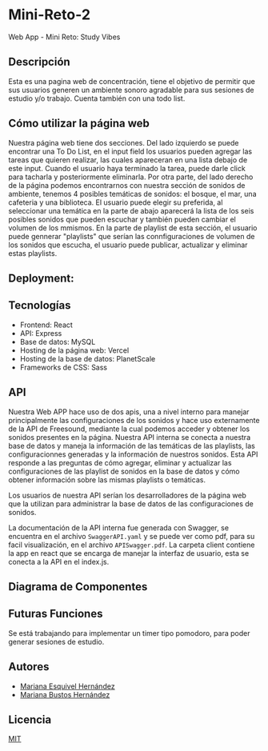 # Mini-Reto-2
Web App - Mini Reto: Study Vibes

## Descripción
Esta es una pagina web de concentración, tiene el objetivo de permitir que sus usuarios generen un ambiente sonoro agradable para sus sesiones de estudio y/o trabajo. Cuenta también con una todo list. 

## Cómo utilizar la página web
Nuestra página web tiene dos secciones. Del lado izquierdo se puede encontrar una To Do List, en el input field los usuarios pueden agregar las tareas que quieren realizar, las cuales apareceran en una lista debajo de este input. Cuando el usuario haya terminado la tarea, puede darle click para tacharla y posteriormente eliminarla.
Por otra parte, del lado derecho de la página podemos encontrarnos con nuestra sección de sonidos de ambiente, tenemos 4 posibles temáticas de sonidos: el bosque, el mar, una cafeteria y una biblioteca. El usuario puede elegir su preferida, al seleccionar una temática en la parte de abajo aparecerá la lista de los seis posibles sonidos que pueden escuchar y también pueden cambiar el volumen de los mmismos. En la parte de playlist de esta sección, el usuario puede gennerar "playlists" que serían las connfiguraciones de volumen de los sonidos que escucha, el usuario puede publicar, actualizar y eliminar estas playlists.

## Deployment:


## Tecnologías 
- Frontend: React
- API: Express
- Base de datos: MySQL
- Hosting de la página web: Vercel
- Hosting de la base de datos: PlanetScale
- Frameworks de CSS: Sass

## API
Nuestra Web APP hace uso de dos apis, una a nivel interno para manejar principalmente las configuraciones de los sonidos y hace uso externamente de la API de Freesound, mediante la cual podemos acceder y obtener los sonidos presentes en la página. 
Nuestra API interna se conecta a nuestra base de datos y maneja la información de las temáticas de las playlists, las configuracionnes generadas y la información de nuestros sonidos. Esta API responde a las preguntas de cómo agregar, eliminar y actualizar las configuraciones de las playlist de sonidos en la base de datos y cómo obtener información sobre las mismas playlists o temáticas.

Los usuarios de nuestra API serían los desarrolladores de la página web que la utilizan para administrar la base de datos de las configuraciones de sonidos.

La documentación de la API interna fue generada con Swagger, se encuentra en el archivo `SwaggerAPI.yaml` y se puede ver como pdf,  para su facil visualización, en el archivo `APISwagger.pdf`. La carpeta client contiene la app en react que se encarga de manejar la interfaz de usuario, esta se conecta a la API en el index.js. 

## Diagrama de Componentes


## Futuras Funciones
Se está trabajando para implementar un timer tipo pomodoro, para poder generar sesiones de estudio.

## Autores
- [Mariana Esquivel Hernández](https://github.com/Mariana-code)
- [Mariana Bustos Hernández](https://github.com/Mar-bh)

## Licencia
[MIT](https://choosealicense.com/licenses/mit/)

